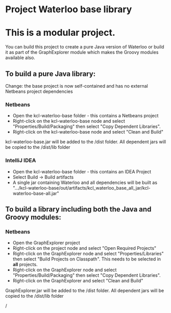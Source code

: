 # Project Waterloo base library

# This is a modular project.

You can build this project to create a pure Java version of Waterloo
or build it as part of the GraphExplorer module which makes the Groovy modules
available also.


## To build a pure Java library:

Change: the base project is now self-contained and has no external Netbeans project dependencies

### Netbeans
- Open the kcl-waterloo-base folder - this contains a Netbeans project
- Right-click on the kcl-waterloo-base node and select "Properties/Build/Packaging" then select "Copy Dependent Libraries".
- Right-click on the kcl-waterloo-base node and select "Clean and Build"

kcl-waterloo-base.jar will be added to the /dist folder. All dependent jars will be copied to
the /dist/lib folder

### IntelliJ IDEA
- Open the kcl-waterloo-base folder - this contains an IDEA Project
- Select Build -> Build artifacts
- A single jar containing Waterloo and all dependencies will be built as
  ".../kcl-waterloo-base/out/artifacts/kcl_waterloo_base_all_jar/kcl-waterloo-base-all.jar"

## To build a library including both the Java and Groovy modules:

### Netbeans
 - Open the GraphExplorer project
- Right-click on the project node and select "Open Required Projects"
- Right-click on the GraphExplorer node and select "Properties/Libraries" then select "Build Projects on Classpath".
This needs to be selected in <strong>all</strong> projects.
- Right-click on the GraphExplorer node and select "Properties/Build/Packaging" then select "Copy Dependent Libraries".
- Right-click on the GraphExplorer and select "Clean and Build"

GraphExplorer.jar will be added to the /dist folder. All dependent jars will be copied to
the /dist/lib folder


 /